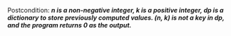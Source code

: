Postcondition: ***n is a non-negative integer, k is a positive integer, dp is a dictionary to store previously computed values. (n, k) is not a key in dp, and the program returns 0 as the output.***